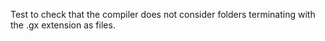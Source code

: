 Test to check that the compiler does not consider folders terminating with the
.gx extension as files.
